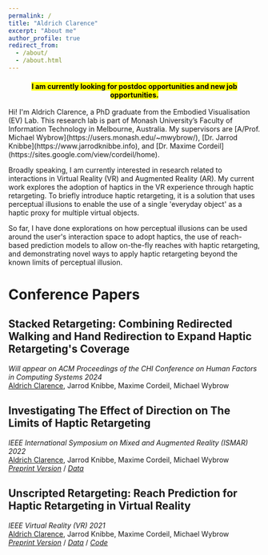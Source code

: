 ```yaml
---
permalink: /
title: "Aldrich Clarence"
excerpt: "About me"
author_profile: true
redirect_from: 
  - /about/
  - /about.html
---
```

<div style="margin-bottom: 20px;"></div>
<div align="center" style="font-weight: bold;"><mark>I am currently looking for postdoc opportunities 
  and new job opportunities.</mark></div><br>
Hi! I'm Aldrich Clarence, a PhD graduate from the Embodied Visualisation (EV) Lab. This research lab is part of Monash University’s Faculty of Information Technology in Melbourne, Australia. My supervisors are [A/Prof. Michael Wybrow](https://users.monash.edu/~mwybrow/), [Dr. Jarrod Knibbe](https://www.jarrodknibbe.info), and [Dr. Maxime Cordeil](https://sites.google.com/view/cordeil/home).

Broadly speaking, I am currently interested in research related to interactions in Virtual Reality (VR) and Augmented Reality (AR). My current work explores the adoption of haptics in the VR experience through haptic retargeting. To briefly introduce haptic retargeting, it is a solution that uses perceptual illusions to enable the use of a single 'everyday object' as a haptic proxy for multiple virtual objects.

So far, I have done explorations on how perceptual illusions can be used around the user's interaction space to adopt haptics, the use of reach-based prediction models to allow on-the-fly reaches with haptic retargeting, and demonstrating novel ways to apply haptic retargeting beyond the known limits of perceptual illusion.


Conference Papers
======

**Stacked Retargeting: Combining Redirected Walking and Hand Redirection to Expand Haptic Retargeting's Coverage**
------
*Will appear on ACM Proceedings of the CHI Conference on Human Factors in
Computing Systems 2024* <br/>
<u>Aldrich Clarence</u>, Jarrod Knibbe, Maxime Cordeil, Michael Wybrow <br/>

**Investigating The Effect of Direction on The Limits of Haptic Retargeting**
------
*IEEE International Symposium on Mixed and Augmented Reality (ISMAR) 2022* <br/>
<u>Aldrich Clarence</u>, Jarrod Knibbe, Maxime Cordeil, Michael Wybrow <br/>
[*Preprint Version*](https://www.researchgate.net/publication/366627182_Investigating_The_Effect_of_Direction_on_The_Limits_of_Haptic_Retargeting) / [*Data*](https://figshare.com/articles/dataset/Dataset_from_Investigating_The_Effect_of_Direction_on_The_Limits_of_Haptic_Retargeting/20523300)

**Unscripted Retargeting: Reach Prediction for Haptic Retargeting in Virtual Reality**
------
*IEEE Virtual Reality (VR) 2021* <br/>
<u>Aldrich Clarence</u>, Jarrod Knibbe, Maxime Cordeil, Michael Wybrow <br/>
[*Preprint Version*](https://www.researchgate.net/publication/351463044_Unscripted_Retargeting_Reach_Prediction_for_Haptic_Retargeting_in_Virtual_Reality) / [*Data*](https://figshare.com/articles/dataset/Unscripted-Retargeting-Reaching-Supervised-Dataset_csv/13615868/4) / [*Code*](https://github.com/aldrichclarence/UnscriptedRetargeting)
